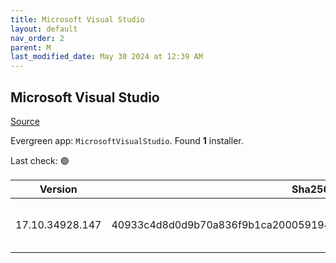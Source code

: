 ```yaml
---
title: Microsoft Visual Studio
layout: default
nav_order: 2
parent: M
last_modified_date: May 30 2024 at 12:39 AM
---
```


## Microsoft Visual Studio

[Source](https://visualstudio.microsoft.com/)

Evergreen app: `MicrosoftVisualStudio`. Found **1** installer.

Last check: 🟢

| Version         | Sha256                                                           | Size    | URI                                                                                                                                                                                                                                                                                                                                                      |
| --------------- | ---------------------------------------------------------------- | ------- | -------------------------------------------------------------------------------------------------------------------------------------------------------------------------------------------------------------------------------------------------------------------------------------------------------------------------------------------------------- |
| 17.10.34928.147 | 40933c4d8d0d9b70a836f9b1ca200059194329d7b269e00555d7f17c996946fb | 4001344 | [https://download.visualstudio.microsoft.com/download/pr/e73bea82-207e-4133-9167-d904e3035548/40933c4d8d0d9b70a836f9b1ca200059194329d7b269e00555d7f17c996946fb/vs_Setup.exe](https://download.visualstudio.microsoft.com/download/pr/e73bea82-207e-4133-9167-d904e3035548/40933c4d8d0d9b70a836f9b1ca200059194329d7b269e00555d7f17c996946fb/vs_Setup.exe) |
